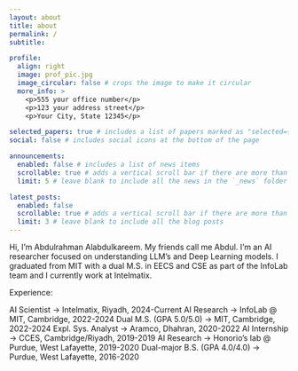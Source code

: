 ```yaml
---
layout: about
title: about
permalink: /
subtitle: 

profile:
  align: right
  image: prof_pic.jpg
  image_circular: false # crops the image to make it circular
  more_info: >
    <p>555 your office number</p>
    <p>123 your address street</p>
    <p>Your City, State 12345</p>

selected_papers: true # includes a list of papers marked as "selected={true}"
social: false # includes social icons at the bottom of the page

announcements:
  enabled: false # includes a list of news items
  scrollable: true # adds a vertical scroll bar if there are more than 3 news items
  limit: 5 # leave blank to include all the news in the `_news` folder

latest_posts:
  enabled: false
  scrollable: true # adds a vertical scroll bar if there are more than 3 new posts items
  limit: 3 # leave blank to include all the blog posts
---
```


Hi, I’m Abdulrahman Alabdulkareem. 
My friends call me Abdul.
I’m an AI researcher focused on understanding LLM’s and Deep Learning models. 
I graduated from MIT with a dual M.S. in EECS and CSE as part of the InfoLab team and I currently work at Intelmatix.

Experience:

AI Scientist → Intelmatix, Riyadh, 2024-Current
AI Research → InfoLab @ MIT, Cambridge, 2022-2024
Dual M.S. (GPA 5.0/5.0) → MIT, Cambridge, 2022-2024
Expl. Sys. Analyst → Aramco, Dhahran, 2020-2022
AI Internship → CCES, Cambridge/Riyadh, 2019-2019
AI Research → Honorio’s lab @ Purdue, West Lafayette, 2019-2020
Dual-major B.S. (GPA 4.0/4.0) → Purdue, West Lafayette, 2016-2020
